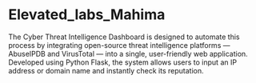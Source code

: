# Elevated_labs_Mahima
The Cyber Threat Intelligence Dashboard is designed to automate this process by integrating open-source threat intelligence platforms — AbuseIPDB and VirusTotal — into a single, user-friendly web application. Developed using Python Flask, the system allows users to input an IP address or domain name and instantly check its reputation.
